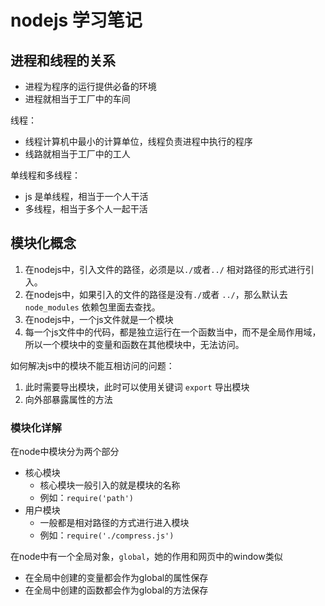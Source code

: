 # nodejs 学习笔记

## 进程和线程的关系

- 进程为程序的运行提供必备的环境
- 进程就相当于工厂中的车间

线程：

- 线程计算机中最小的计算单位，线程负责进程中执行的程序
- 线路就相当于工厂中的工人

单线程和多线程：

- js 是单线程，相当于一个人干活
- 多线程，相当于多个人一起干活


## 模块化概念

1. 在nodejs中，引入文件的路径，必须是以`./`或者`../` 相对路径的形式进行引入。
2. 在nodejs中，如果引入的文件的路径是没有`./`或者 `../`，那么默认去`node_modules` 依赖包里面去查找。
3. 在nodejs中，一个js文件就是一个模块
4. 每一个js文件中的代码，都是独立运行在一个函数当中，而不是全局作用域，所以一个模块中的变量和函数在其他模块中，无法访问。


如何解决js中的模块不能互相访问的问题：

1. 此时需要导出模块，此时可以使用关键词 `export` 导出模块
2. 向外部暴露属性的方法


### 模块化详解

在node中模块分为两个部分

- 核心模块
  - 核心模块一般引入的就是模块的名称
  - 例如：`require('path')`
- 用户模块
  - 一般都是相对路径的方式进行进入模块
  - 例如：`require('./compress.js')`


在node中有一个全局对象，`global`，她的作用和网页中的window类似

- 在全局中创建的变量都会作为global的属性保存
- 在全局中创建的函数都会作为global的方法保存





























